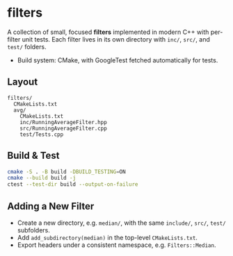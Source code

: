 # filters

A collection of small, focused **filters** implemented in modern C++ with per-filter unit tests.
Each filter lives in its own directory with `inc/`, `src/`, and `test/` folders.

- Build system: CMake, with GoogleTest fetched automatically for tests.

## Layout

```
filters/
  CMakeLists.txt
  avg/
    CMakeLists.txt
    inc/RunningAverageFilter.hpp
    src/RunningAverageFilter.cpp
    test/Tests.cpp
```

## Build & Test

```bash
cmake -S . -B build -DBUILD_TESTING=ON
cmake --build build -j
ctest --test-dir build --output-on-failure
```

## Adding a New Filter

- Create a new directory, e.g. `median/`, with the same `include/`, `src/`, `test/` subfolders.
- Add `add_subdirectory(median)` in the top-level `CMakeLists.txt`.
- Export headers under a consistent namespace, e.g. `Filters::Median`.
